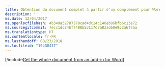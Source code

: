 ```yaml
---
title: Obtention du document complet à partir d’un complément pour Word
description: ''
ms.date: 12/04/2017
ms.openlocfilehash: 4b340a32787378cad4dc14c140eb86bfb6c13e72
ms.sourcegitcommit: 7ecc1dc24bf7488b53117d7a83ad60e952a6f7aa
ms.translationtype: HT
ms.contentlocale: fr-FR
ms.lasthandoff: 08/23/2018
ms.locfileid: "19438437"
---
```

[!include[Get the whole document from an add-in for Word](../includes/file-get-the-whole-document-from-an-add-in-for-powerpoint-or-word.md)]